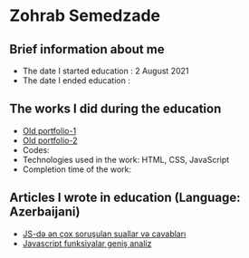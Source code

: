 # Zohrab Semedzade
## Brief information about me
- The date I started education : 2 August 2021
- The date I ended education : 
## The works I did during the education
- [Old portfolio-1](https://rawcdn.githack.com/Zohrab039/PragmatechFoundationProject/45c0e914686cf165b6090976d6a8851d5262a075/ProjectFrontEnd/index.html)
- [Old portfolio-2](https://rawcdn.githack.com/Zohrab039/PragmatechFoundationProject/45c0e914686cf165b6090976d6a8851d5262a075/ProjectFrontEnd/portfolio.html)
 - Codes:
 - Technologies used in the work: HTML, CSS, JavaScript
 - Completion time of the work:
## Articles I wrote in education (Language: Azerbaijani)
- [JS-də ən çox soruşulan suallar və cavabları](https://medium.com/@zohrabsemedzade3/javascript-%C9%99n-%C3%A7ox-soru%C5%9Fulan-suallar-v%C9%99-cavablar%C4%B1-8a21d34c1270)
- [Javascript funksiyalar geniş analiz](https://medium.com/@zohrabsemedzade3/javascript-functions-d502df192158)
